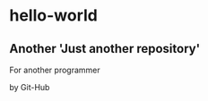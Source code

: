 # hello-world
<h2>Another 'Just another repository'</h2>
<p>For another programmer</p>
<p>by Git-Hub</p>
